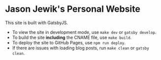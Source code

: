 # Jason Jewik's Personal Website

This site is built with GatsbyJS.

- To view the site in development mode, use `make dev` or `gatsby develop`.
- To build the site **including** the CNAME file, use `make build`.
- To deploy the site to GitHub Pages, use `npm run deploy`.
- If there are issues with loading blog posts, run `make clean` or `gatsby clean`.
